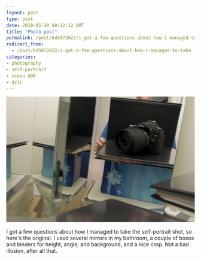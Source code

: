 ```yaml
---
layout: post
type: post
date: 2010-05-30 00:12:12 GMT
title: "Photo post"
permalink: /post/645072622/i-got-a-few-questions-about-how-i-managed-to-take
redirect_from: 
  - /post/645072622/i-got-a-few-questions-about-how-i-managed-to-take
categories:
- photography
- self-portrait
- nikon d90
- dslr
---
```

![](/assets/images/tumblr_l31hoxXzev1qb098no1_1280.jpg)

I got a few questions about how I managed to take the self-portrait shot, so here's the original. I used several mirrors in my bathroom, a couple of boxes and binders for height, angle, and background, and a nice crop. Not a bad illusion, after all that.